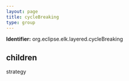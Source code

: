 ```yaml
---
layout: page
title: cycleBreaking
type: group
---
```

**Identifier:** org.eclipse.elk.layered.cycleBreaking
## children

strategy



